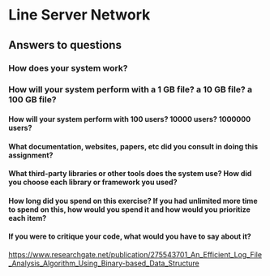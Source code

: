 # Line Server Network

## Answers to questions

### How does your system work?

### How will your system perform with a 1 GB file? a 10 GB file? a 100 GB file?

#### How will your system perform with 100 users? 10000 users? 1000000 users?

#### What documentation, websites, papers, etc did you consult in doing this assignment?

#### What third-party libraries or other tools does the system use? How did you choose each library or framework you used?

#### How long did you spend on this exercise? If you had unlimited more time to spend on this, how would you spend it and how would you prioritize each item?

#### If you were to critique your code, what would you have to say about it?


https://www.researchgate.net/publication/275543701_An_Efficient_Log_File_Analysis_Algorithm_Using_Binary-based_Data_Structure